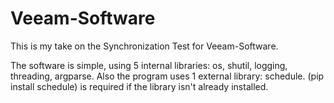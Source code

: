 # Veeam-Software

This is my take on the Synchronization Test for Veeam-Software.

The software is simple, using 5 internal libraries: os, shutil, logging, threading, argparse. 
Also the program uses 1 external library: schedule. (pip install schedule) is required if the library isn't already installed.
